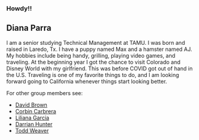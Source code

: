 ### Howdy!!

## Diana Parra

I am a senior studying Technical Management at TAMU. I was born and raised in Laredo, Tx. I have a puppy named Max and a hamster named AJ. My hobbies include being handy, grilling, playing video games, and traveling. At the beginning year I got the chance to visit Colorado and Disney World with my girlfriend. This was before COVID got out of hand in the U.S. Traveling is one of my favorite things to do, and I am looking forward going to California whenever things start looking better.     


For other group members see:
 * [David Brown](https://gvgtw.github.io/tcmg412-project2/David)
 * [Corbin Carbrera](https://gvgtw.github.io/tcmg412-project2/index)
 * [Liliana Garcia](https://gvgtw.github.io/tcmg412-project2/liliana)
 * [Darrian Hunter](https://gvgtw.github.io/tcmg412-project2/Darrian)
 * [Todd Weaver](https://gvgtw.github.io/tcmg412-project2/Todd)
